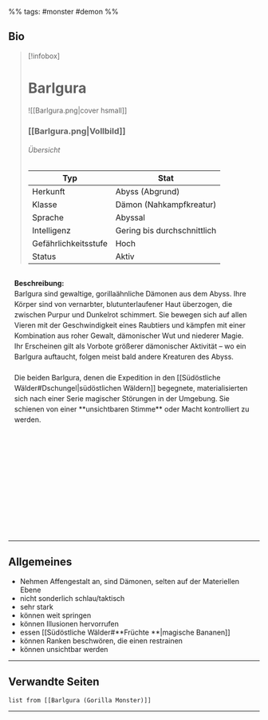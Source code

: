 %% tags: #monster #demon %%

## Bio

> [!infobox]
> # Barlgura
> ![[Barlgura.png|cover hsmall]]
> ### [[Barlgura.png|Vollbild]]
> ###### Übersicht
> | Typ |  Stat |
> | ---- | ---- |
> | Herkunft | Abyss (Abgrund) |
> | Klasse | Dämon (Nahkampfkreatur) |
> | Sprache | Abyssal |
> | Intelligenz | Gering bis durchschnittlich |
> | Gefährlichkeitsstufe | Hoch |
> | Status | Aktiv |

<div style="min-height: 500px; padding: 12px; border: 0px solid var(--text-faint); border-radius: 10px; background-color: var(--background-secondary); line-height: 1.5;">
<b>Beschreibung:</b><br>
Barlgura sind gewaltige, gorillaähnliche Dämonen aus dem Abyss. Ihre Körper sind von vernarbter, blutunterlaufener Haut überzogen, die zwischen Purpur und Dunkelrot schimmert.  
Sie bewegen sich auf allen Vieren mit der Geschwindigkeit eines Raubtiers und kämpfen mit einer Kombination aus roher Gewalt, dämonischer Wut und niederer Magie.  
Ihr Erscheinen gilt als Vorbote größerer dämonischer Aktivität – wo ein Barlgura auftaucht, folgen meist bald andere Kreaturen des Abyss.<br><br>
Die beiden Barlgura, denen die Expedition in den [[Südöstliche Wälder#Dschungel|südöstlichen Wäldern]] begegnete, materialisierten sich nach einer Serie magischer Störungen in der Umgebung. Sie schienen von einer **unsichtbaren Stimme** oder Macht kontrolliert zu werden.
</div>

---
## **Allgemeines**

- Nehmen Affengestalt an, sind Dämonen, selten auf der Materiellen Ebene
- nicht sonderlich schlau/taktisch
- sehr stark
- können weit springen
- können Illusionen hervorrufen
- essen [[Südöstliche Wälder#**Früchte **|magische Bananen]]
- können Ranken beschwören, die einen restrainen
- können unsichtbar werden


---

## **Verwandte Seiten**

```dataview
list from [[Barlgura (Gorilla Monster)]]
```

---

